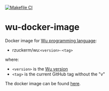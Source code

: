 [![Makefile CI](https://github.com/rzuckerm/wu-docker-image/actions/workflows/makefile.yml/badge.svg)](https://github.com/rzuckerm/wu-docker-image/actions/workflows/makefile.yml)

# wu-docker-image

Docker image for [Wu programming language](https://wu-lang.gitbook.io/guide/):

- rzuckerm/wu:`<version>-<tag>`

where:

- `<version>` is the [Wu version](WU_VERSION)
- `<tag>` is the current GitHub tag without the "v"

The docker image can be found [here](https://hub.docker.com/r/rzuckerm/wu).
